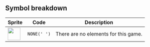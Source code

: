 <meta charset="UTF-8">

## Symbol breakdown
| Sprite | Code | Description |
| -------- | -------- | -------- |
|<img src="https://github.com/codenjoyme/codenjoy/raw/master/CodingDojo/games/sample-text/src/main/webapp/resources/sampletext/sprite/none.png" style="width:40px;" /> | `NONE(' ')` | There are no elements for this game. | 
